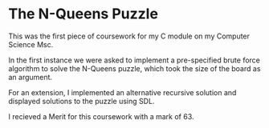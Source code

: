 # The N-Queens Puzzle

This was the first piece of coursework for my C module on my Computer Science Msc.

In the first instance we were asked to implement a pre-specified brute force algorithm to solve the N-Queens puzzle, which took the size of the board as an argument.

For an extension, I implemented an alternative recursive solution and displayed solutions to the puzzle using SDL.

I recieved a Merit for this coursework with a mark of 63.
